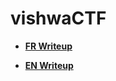 # vishwaCTF

- **[FR Writeup](https://github.com/Fayred/solo-write-ups/tree/main/vishwaCTF_2022/FR/)**

- **[EN Writeup](https://github.com/Fayred/solo-write-ups/tree/main/vishwaCTF_2022/EN/)**
